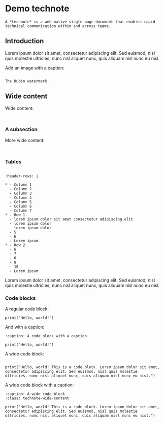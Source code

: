 # Demo technote

```{abstract}
A *technote* is a web-native single page document that enables rapid technical communication within and across teams.
```

## Introduction

Lorem ipsum dolor sit amet, consectetur adipiscing elit. Sed euismod, nisl quis molestie ultricies, nunc nisl aliquet nunc, quis aliquam nisl nunc eu nisl.

Add an image with a caption:

```{figure} rubin-watermark.png

The Rubin watermark.
```

## Wide content

Wide content:

```{rst-class} technote-wide-content
```

```{image} https://placehold.co/1200x400
```

### A subsection

More wide content:

```{rst-class} technote-wide-content
```

```{image} https://placehold.co/1200x400
```

### Tables

```{rst-class} technote-wide-content
```

```{list-table}
:header-rows: 1

* - Column 1
  - Column 2
  - Column 3
  - Column 4
  - Column 5
  - Column 6
  - Column 7
* - Row 1
  - lorem ipsum dolor sit amet consectetur adipiscing elit
  - lorem ipsum dolor
  - lorem ipsum dolor
  - 5
  - 6
  - Lorem ipsum
* - Row 2
  - 6
  - 7
  - 8
  - 9
  - 10
  - Lorem ipsum
```

Lorem ipsum dolor sit amet, consectetur adipiscing elit. Sed euismod, nisl quis molestie ultricies, nunc nisl aliquet nunc, quis aliquam nisl nunc eu nisl.

### Code blocks

A regular code block:

```{code-block} python
print("Hello, world!")
```

And with a caption:

```{code-block} python
:caption: A code block with a caption

print("Hello, world!")
```

A wide code block:

```{rst-class} technote-wide-content
```

```{code-block} python
print("Hello, world! This is a code block. Lorem ipsum dolor sit amet, consectetur adipiscing elit. Sed euismod, nisl quis molestie ultricies, nunc nisl aliquet nunc, quis aliquam nisl nunc eu nisl.")
```

A wide code block with a caption:

```{code-block} python
:caption: A wide code block
:class: technote-wide-content

print("Hello, world! This is a code block. Lorem ipsum dolor sit amet, consectetur adipiscing elit. Sed euismod, nisl quis molestie ultricies, nunc nisl aliquet nunc, quis aliquam nisl nunc eu nisl.")
```
